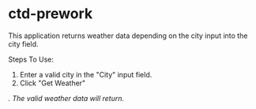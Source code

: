 # ctd-prework

This application returns weather data depending on the city input into the city field.

Steps To Use:

1. Enter a valid city in the "City" input field.
2. Click "Get Weather"
   
_. The valid weather data will return._
